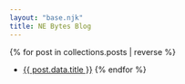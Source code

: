 ```yaml
---
layout: "base.njk"
title: NE Bytes Blog
---
```


{% for post in collections.posts | reverse %}
- <a href="{{ post.data.url }}">{{ post.data.title }}</a>
{% endfor %}
